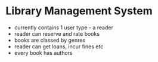 # Library Management System

- currently contains 1 user type - a reader
- reader can reserve and rate books
- books are classed by genres
- reader can get loans, incur fines etc
- every book has authors
  
